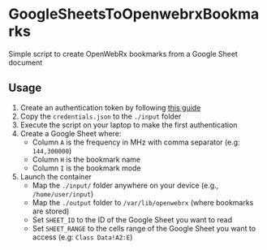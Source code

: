# GoogleSheetsToOpenwebrxBookmarks

Simple script to create OpenWebRx bookmarks from a Google Sheet document

## Usage

1. Create an authentication token by following [this guide](https://developers.google.com/sheets/api/quickstart/python?hl=it)
1. Copy the `credentials.json` to the `./input` folder
1. Execute the script on your laptop to make the first authentication
1. Create a Google Sheet where:
    - Column `A` is the frequency in MHz with comma separator (e.g: `144,300000`)
    - Column `H` is the bookmark name
    - Column `I` is the bookmark mode
1. Launch the container
    - Map the `./input/` folder anywhere on your device  (e.g., `/home/user/input`)
    - Map the `./output` folder to `/var/lib/openwebrx` (where bookmarks are stored)
    - Set `SHEET_ID` to the ID of the Google Sheet you want to read
    - Set `SHEET_RANGE` to the cells range of the Google Sheet you want to access (e.g: `Class Data!A2:E`)
